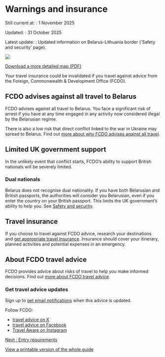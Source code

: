 # Warnings and insurance

Still current at:
:   1 November 2025

Updated:
:   31 October 2025

Latest update:
:   Updated information on Belarus-Lithuania border ('Safety and security' page).

![](https://assets.publishing.service.gov.uk/media/621a51bb8fa8f54916f45f67/FCDO_TA_057_-_Belarus_Travel_Advice_Ed2_WEB.jpg)


[Download a more detailed map (PDF)](https://assets.publishing.service.gov.uk/media/621f6256e90e0710acb25592/FCDO__TA__057_-_Belarus_Travel_Advice_Ed2.pdf)

Your travel insurance could be invalidated if you travel against advice from the Foreign, Commonwealth & Development Office (FCDO).

## FCDO advises against all travel to Belarus

FCDO advises against all travel to Belarus. You face a significant risk of arrest if you have at any time engaged in any activity now considered illegal by the Belarusian regime.

There is also a low risk that direct conflict linked to the war in Ukraine may spread to Belarus. Find out [more about why FCDO advises against all travel](/foreign-travel-advice/belarus/safety-and-security#risk-of-arrest-and-detention).

## Limited UK government support

In the unlikely event that conflict starts, FCDO’s ability to support British nationals will be severely limited.

### Dual nationals

Belarus does not recognise dual nationality. If you have both Belarusian and British passports, the authorities will consider you Belarusian, even if you enter the country on your British passport. This limits the UK government’s ability to help you. See [Safety and security](/foreign-travel-advice/belarus/safety-and-security#dual-nationals).

## Travel insurance

If you choose to travel against FCDO advice, research your destinations and [get appropriate travel insurance](https://www.gov.uk/guidance/foreign-travel-insurance). Insurance should cover your itinerary, planned activities and potential expenses in an emergency.

## About FCDO travel advice

FCDO provides advice about risks of travel to help you make informed decisions. Find out [more about FCDO travel advice](https://www.gov.uk/guidance/about-foreign-commonwealth-development-office-travel-advice).

### Get travel advice updates

Sign up to [get email notifications](https://www.gov.uk/foreign-travel-advice/belarus/email-signup) when this advice is updated.

Follow FCDO:

* [travel advice on X](https://x.com/fcdotravelgovuk)
* [travel advice on Facebook](https://www.facebook.com/FCDOTravel/)
* [Travel Aware on Instagram](https://www.instagram.com/travelaware/)

[Next
:
Entry requirements](/foreign-travel-advice/belarus/entry-requirements)

[View a printable version of the whole guide](/foreign-travel-advice/belarus/print)
